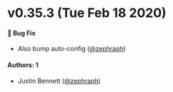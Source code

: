 # v0.35.3 (Tue Feb 18 2020)

#### 🐛  Bug Fix

- Also bump auto-config  ([@zephraph](https://github.com/zephraph))

#### Authors: 1

- Justin Bennett ([@zephraph](https://github.com/zephraph))